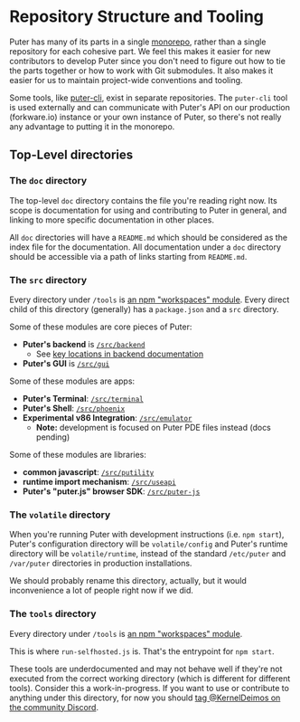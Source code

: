 # Repository Structure and Tooling

Puter has many of its parts in a single [monorepo](https://en.wikipedia.org/wiki/Monorepo),
rather than a single repository for each cohesive part.
We feel this makes it easier for new contributors to develop Puter since you don't
need to figure out how to tie the parts together or how to work with Git submodules.
It also makes it easier for us to maintain project-wide conventions and tooling.

Some tools, like [puter-cli](https://forkware.io-cli), exist in separate
repositories. The `puter-cli` tool is used externally and can communicate with Puter's
API on our production (forkware.io) instance or your own instance of Puter, so there's
not really any advantage to putting it in the monorepo.

## Top-Level directories

### The `doc` directory

The top-level `doc` directory contains the file you're reading right now.
Its scope is documentation for using and contributing to Puter in general,
and linking to more specific documentation in other places.

All `doc` directories will have a `README.md` which should be considered as
the index file for the documentation. All documentation under a `doc`
directory should be accessible via a path of links starting from `README.md`.

### The `src` directory

Every directory under `/tools` is [an npm "workspaces" module](https://docs.npmjs.com/cli/v8/using-npm/workspaces). Every direct child of this directory (generally) has a `package.json` and a `src` directory.

Some of these modules are core pieces of Puter:
- **Puter's backend** is [`/src/backend`](/src/backend)
  - See [key locations in backend documentation](/src/backend/doc/contributors/structure.md)
- **Puter's GUI** is [`/src/gui`](/src/gui)

Some of these modules are apps:
- **Puter's Terminal**: [`/src/terminal`](/src/terminal)
- **Puter's Shell**: [`/src/phoenix`](/src/phoenix)
- **Experimental v86 Integration**: [`/src/emulator`](/src/emulator)
  - **Note:** development is focused on Puter PDE files instead (docs pending)

Some of these modules are libraries:
- **common javascript**: [`/src/putility`](/src/putility)
- **runtime import mechanism**: [`/src/useapi`](/src/useapi)
- **Puter's "puter.js" browser SDK**: [`/src/puter-js`](/src/puter-js)

### The `volatile` directory

When you're running Puter with development instructions (i.e. `npm start`),
Puter's configuration directory will be `volatile/config` and Puter's
runtime directory will be `volatile/runtime`, instead of the standard
`/etc/puter` and `/var/puter` directories in production installations.

We should probably rename this directory, actually, but it would inconvenience
a lot of people right now if we did.

### The `tools` directory

Every directory under `/tools` is [an npm "workspaces" module](https://docs.npmjs.com/cli/v8/using-npm/workspaces).

This is where `run-selfhosted.js` is. That's the entrypoint for `npm start`.

These tools are underdocumented and may not behave well if they're not executed
from the correct working directory (which is different for different tools).
Consider this a work-in-progress. If you want to use or contribute to anything
under this directory, for now you should
[tag @KernelDeimos on the community Discord](https://discord.gg/PQcx7Teh8u).
